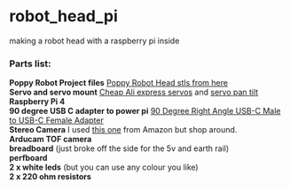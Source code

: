 # robot_head_pi
making a robot head with a raspberry pi inside

### Parts list:

__Poppy Robot Project files__ 
[Poppy Robot Head stls from here](https://github.com/poppy-project/Poppy-eva-head-design) <br/>
__Servo and servo mount__ 
[Cheap Ali express servos](https://www.aliexpress.com/w/wholesale-servo-25kg.html?spm=a2g0o.productlist.search.0)  and 
[servo pan tilt](https://www.aliexpress.com/w/wholesale-servo-pan-tilt-MG995-MG996.html?spm=a2g0o.productlist.search.0) <br/>
__Raspberry Pi 4__ <br/>
__90 degree USB C adapter to power pi__
[90 Degree Right Angle USB-C Male to USB-C Female Adapter](https://www.amazon.com.au/dp/B0B2NJ3P3L) <br/>
__Stereo Camera__
I used [this one](https://www.amazon.com.au/Synchronized-Stereo-USB-Camera-Industrial/dp/B07R8LQKV4) from Amazon but shop around.<br/>
__Arducam TOF camera__ <br/>
__breadboard__ (just broke off the side for the 5v and earth rail) <br/>
__perfboard__ <br/>
__2 x white leds__ (but you can use any colour you like) <br/>
__2 x 220 ohm resistors__
